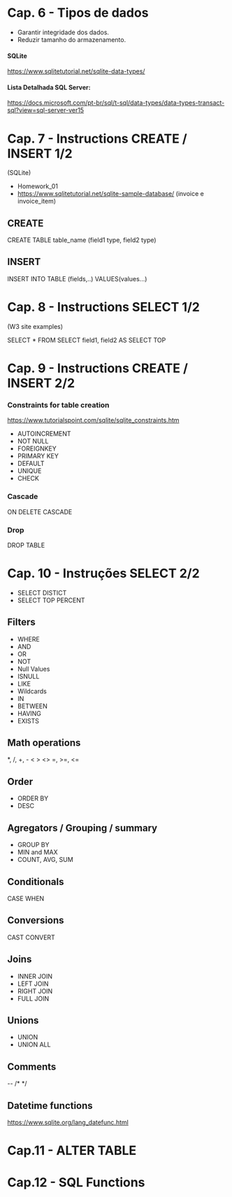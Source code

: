 # Cap. 6 - Tipos de dados
* Garantir integridade dos dados.
* Reduzir tamanho do armazenamento.

#### SQLite
https://www.sqlitetutorial.net/sqlite-data-types/

#### Lista Detalhada SQL Server:

https://docs.microsoft.com/pt-br/sql/t-sql/data-types/data-types-transact-sql?view=sql-server-ver15

# Cap. 7 - Instructions CREATE / INSERT 1/2
(SQLite)
- Homework_01 
- https://www.sqlitetutorial.net/sqlite-sample-database/ (invoice e invoice_item)

## CREATE
CREATE TABLE table_name
(field1 type, field2 type)

## INSERT 
INSERT INTO TABLE (fields,..)
VALUES(values...)

# Cap. 8 - Instructions SELECT 1/2
(W3 site examples)

SELECT * FROM
SELECT field1, field2
AS
SELECT TOP

# Cap. 9 - Instructions CREATE / INSERT 2/2 

### Constraints for table creation
https://www.tutorialspoint.com/sqlite/sqlite_constraints.htm

- AUTOINCREMENT 
- NOT NULL 
- FOREIGNKEY 
- PRIMARY KEY 
- DEFAULT 
- UNIQUE 
- CHECK 

### Cascade
ON DELETE CASCADE

### Drop
DROP TABLE

# Cap. 10 - Instruções SELECT 2/2 
- SELECT DISTICT
- SELECT TOP PERCENT

## Filters
- WHERE
- AND
- OR
- NOT
- Null Values
- ISNULL
- LIKE
- Wildcards
- IN
- BETWEEN
- HAVING
- EXISTS


## Math operations
*, /, +, - 
< > <> =, >=, <=

## Order
- ORDER BY
- DESC

## Agregators / Grouping / summary
- GROUP BY
- MIN and MAX
- COUNT, AVG, SUM

## Conditionals
CASE WHEN

## Conversions
CAST
CONVERT

## Joins
- INNER JOIN
- LEFT JOIN
- RIGHT JOIN
- FULL JOIN

## Unions
- UNION
- UNION ALL

## Comments
--
/* 
*/

## Datetime functions
https://www.sqlite.org/lang_datefunc.html

# Cap.11 - ALTER TABLE
# Cap.12 - SQL Functions
